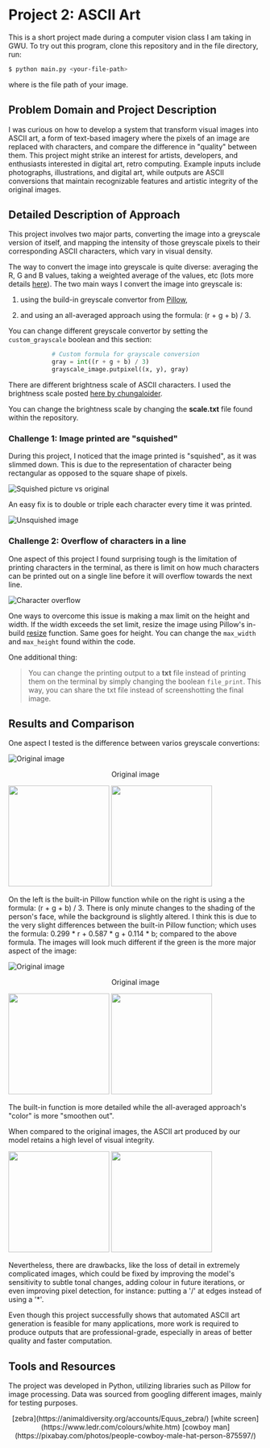 # Project 2: ASCII Art

This is a short project made during a computer vision class I am taking in GWU.
To try out this program, clone this repository and in the file directory, run:
```bash
$ python main.py <your-file-path>
```
where <your-file-path> is the file path of your image.

## Problem Domain and Project Description

I was curious on how to develop a system that transform visual images into ASCII art, a form of text-based imagery where the pixels of an image are replaced with characters, and compare the difference in "quality" between them. This project might strike an interest for artists, developers, and enthusiasts interested in digital art, retro computing. Example inputs include photographs, illustrations, and digital art, while outputs are ASCII conversions that maintain recognizable features and artistic integrity of the original images.

## Detailed Description of Approach

This project involves two major parts, converting the image into a greyscale version of itself, and mapping the intensity of those greyscale pixels to their corresponding ASCII characters, which vary in visual density.

The way to convert the image into greyscale is quite diverse: averaging the R, G and B values, taking a weighted average of the values, etc (lots more details [here](https://stackoverflow.com/questions/596216/formula-to-determine-perceived-brightness-of-rgb-color)). The two main ways I convert the image into greyscale is: 

1) using the build-in greyscale convertor from [Pillow](https://pillow.readthedocs.io/en/stable/reference/Image.html#PIL.Image.Image.convert), 

2) and using an all-averaged approach using the formula: (r + g + b) / 3.

You can change different greyscale convertor by setting the `custom_grayscale` boolean and this section:
```python
            # Custom formula for grayscale conversion
            gray = int((r + g + b) / 3)
            grayscale_image.putpixel((x, y), gray)
```

There are different brightness scale of ASCII characters. I used the brightness scale posted [here by chungaloider](https://stackoverflow.com/questions/30097953/ascii-art-sorting-an-array-of-ascii-characters-by-brightness-levels-c-c).

You can change the brightness scale by changing the __scale.txt__ file found within the repository.

### Challenge 1: Image printed are "squished"

During this project, I noticed that the image printed is "squished", as it was slimmed down. This is due to the representation of character being rectangular as opposed to the square shape of pixels.

![Squished picture vs original](/images/comparision-squished-vs-unsquished.png)

An easy fix is to double or triple each character every time it was printed.

![Unsquished image](/images/unsquished.png)

### Challenge 2: Overflow of characters in a line

One aspect of this project I found surprising tough is the limitation of printing characters in the terminal, as there is limit on how much characters can be printed out on a single line before it will overflow towards the next line.

![Character overflow](/images/overflow-characters.png)

One ways to overcome this issue is making a max limit on the height and width. If the width exceeds the set limit, resize the image using Pillow's in-build [resize](https://pillow.readthedocs.io/en/stable/reference/Image.html#PIL.Image.Image.resize) function. Same goes for height. You can change the `max_width` and `max_height` found within the code.

One additional thing:
> You can change the printing output to a __txt__ file instead of printing them on the terminal by simply changing the boolean `file_print`. This way, you can share the txt file instead of screenshotting the final image.

## Results and Comparison

One aspect I tested is the difference between varios greyscale convertions:

![Original image](./images/cowboy.jpg)

<p align="center">
    Original image
</p>

<img src="./images/built-in-function.png" width="200" /> <img src="./images/all-averaged.png" width="200" />

On the left is the built-in Pillow function while on the right is using a the formula: (r + g + b) / 3. There is only minute changes to the shading of the person's face, while the background is slightly altered. I think this is due to the very slight differences between the built-in Pillow function; which uses the formula: 0.299 * r + 0.587 * g + 0.114 * b; compared to the above formula. The images will look much different if the green is the more major aspect of the image:

![Original image](./images/leaf.jpg)

<p align="center">
    Original image
</p>

<img src="./images/leaf-built-in.png" width="200" /> <img src="./images/leaf-all-averaged.png" width="200" />

The built-in function is more detailed while the all-averaged approach's "color" is more "smoothen out".

When compared to the original images, the ASCII art produced by our model retains a high level of visual integrity.

<img src="./images/unsquished.png" width="200" /> <img src="./images/zebra.jpg" width="200" />

Nevertheless, there are drawbacks, like the loss of detail in extremely complicated images, which could be fixed by improving the model's sensitivity to subtle tonal changes, adding colour in future iterations, or even improving pixel detection, for instance: putting a '/' at edges instead of using a '*'.

Even though this project successfully shows that automated ASCII art generation is feasible for many applications, more work is required to produce outputs that are professional-grade, especially in areas of better quality and faster computation.

## Tools and Resources
The project was developed in Python, utilizing libraries such as Pillow for image processing. Data was sourced from googling different images, mainly for testing purposes.

<p align="center">
    [zebra](https://animaldiversity.org/accounts/Equus_zebra/) [white screen](https://www.ledr.com/colours/white.htm) [cowboy man](https://pixabay.com/photos/people-cowboy-male-hat-person-875597/)
</p>
